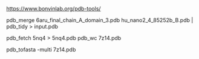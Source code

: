 
https://www.bonvinlab.org/pdb-tools/

pdb_merge 6aru_final_chain_A_domain_3.pdb hu_nano2_4_85252b_B.pdb | pdb_tidy > input.pdb

pdb_fetch 5nq4 > 5nq4.pdb
pdb_wc 7z14.pdb

pdb_tofasta -multi 7z14.pdb 
